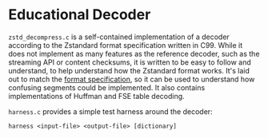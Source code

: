 Educational Decoder
===================

`zstd_decompress.c` is a self-contained implementation of a decoder according
to the Zstandard format specification written in C99.
While it does not implement as many features as the reference decoder,
such as the streaming API or content checksums, it is written to be easy to
follow and understand, to help understand how the Zstandard format works.
It's laid out to match the [format specification],
so it can be used to understand how confusing segments could be implemented.
It also contains implementations of Huffman and FSE table decoding.

[format specification]: https://github.com/facebook/zstd/blob/dev/doc/zstd_compression_format.md

`harness.c` provides a simple test harness around the decoder:

    harness <input-file> <output-file> [dictionary]

